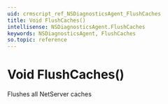 ```yaml
---
uid: crmscript_ref_NSDiagnosticsAgent_FlushCaches
title: Void FlushCaches()
intellisense: NSDiagnosticsAgent.FlushCaches
keywords: NSDiagnosticsAgent, FlushCaches
so.topic: reference
---
```


# Void FlushCaches()

Flushes all NetServer caches

